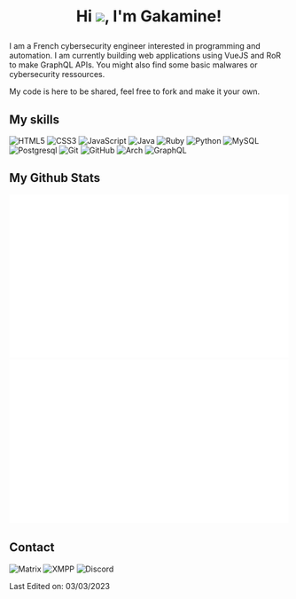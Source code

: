 # <p align="center">Hi <img src="https://raw.githubusercontent.com/marcos-inja/marcos-inja/main/gifs/hi.gif" width="35px">, I'm Gakamine!</p>
I am a French cybersecurity engineer interested in programming and automation.
I am currently building web applications using VueJS and RoR to make GraphQL APIs.
You might also find some basic malwares or cybersecurity ressources.

My code is here to be shared, feel free to fork and make it your own.

## My skills

![HTML5](https://img.shields.io/badge/html5%20-%23E34F26.svg?&style=for-the-badge&logo=html5&logoColor=white)
![CSS3](https://img.shields.io/badge/css3%20-%231572B6.svg?&style=for-the-badge&logo=css3&logoColor=white)
![JavaScript](https://img.shields.io/badge/javascript%20-%23323330.svg?&style=for-the-badge&logo=javascript&logoColor=white&color=3d3919)
![Java](https://img.shields.io/badge/java%20-%23323330.svg?&style=for-the-badge&logo=java&logoColor=white&color=3a75b0)
![Ruby](https://img.shields.io/badge/Ruby%20-%23323330.svg?&style=for-the-badge&logo=ruby&logoColor=white&color=cc342d)
![Python](https://img.shields.io/badge/python-%230095D5.svg?&style=for-the-badge&logo=python&logoColor=white)
![MySQL](https://img.shields.io/badge/mysql-%2300f.svg?&style=for-the-badge&logo=mysql&logoColor=white&color=3280ad)
![Postgresql](https://img.shields.io/badge/Postgres-%234ea94b.svg?&style=for-the-badge&logo=postgresql&logoColor=white&color=336791)
![Git](https://img.shields.io/badge/git%20-%23F05033.svg?&style=for-the-badge&logo=git&logoColor=white&Color=c95410)
![GitHub](https://img.shields.io/badge/github%20-%23121011.svg?&style=for-the-badge&logo=github&logoColor=white&color=283238)
![Arch](https://img.shields.io/badge/Arch%20Linux-0B2541?style=for-the-badge&logo=arch-linux&logoColor=white)
![GraphQL](https://img.shields.io/badge/graphql%20-%23323330.svg?&style=for-the-badge&logo=graphql&logoColor=white&color=e10098)

## My Github Stats
<p align="center">
  <img src="https://raw.githubusercontent.com/Gakamine/github-stats/master/generated/overview.svg"></img>
  <img src="https://github.com/Gakamine/github-stats/blob/master/generated/languages.svg"></img>
</p>

## Contact
![Matrix](https://img.shields.io/badge/gakamine@matrix.io-D14836?style=for-the-badge&logo=matrix&logoColor=white&color=040404)
![XMPP](https://img.shields.io/badge/gakamine@jabber.fr-D14836?style=for-the-badge&logo=xmpp&logoColor=white&color=4ea94b)
![Discord](https://img.shields.io/badge/Gakamine%234072-D14836?style=for-the-badge&logo=discord&logoColor=white&color=404eed)

Last Edited on: 03/03/2023
